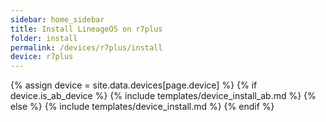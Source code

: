 ```yaml
---
sidebar: home_sidebar
title: Install LineageOS on r7plus
folder: install
permalink: /devices/r7plus/install
device: r7plus
---
```

{% assign device = site.data.devices[page.device] %}
{% if device.is_ab_device %}
{% include templates/device_install_ab.md %}
{% else %}
{% include templates/device_install.md %}
{% endif %}
